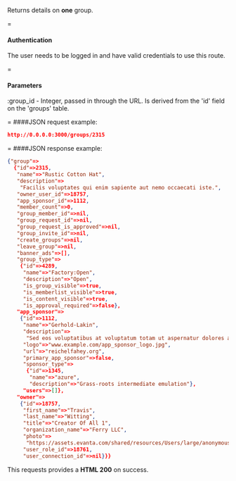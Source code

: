 <!-- --- title: GET /groups/:group_id -->

Returns details on **one** group.

=
#### Authentication

The user needs to be logged in and have valid credentials to use this route.

=
#### Parameters

:group_id - Integer, passed in through the URL. Is derived from the 'id' field on the 'groups' table.

=
####JSON request example:
```json
http://0.0.0.0:3000/groups/2315
```

=
####JSON response example:

```json
{"group"=>
  {"id"=>2315,
   "name"=>"Rustic Cotton Hat",
   "description"=>
    "Facilis voluptates qui enim sapiente aut nemo occaecati iste.",
   "owner_user_id"=>18757,
   "app_sponsor_id"=>1112,
   "member_count"=>0,
   "group_member_id"=>nil,
   "group_request_id"=>nil,
   "group_request_is_approved"=>nil,
   "group_invite_id"=>nil,
   "create_groups"=>nil,
   "leave_group"=>nil,
   "banner_ads"=>[],
   "group_type"=>
    {"id"=>4289,
     "name"=>"Factory:Open",
     "description"=>"Open",
     "is_group_visible"=>true,
     "is_memberlist_visible"=>true,
     "is_content_visible"=>true,
     "is_approval_required"=>false},
   "app_sponsor"=>
    {"id"=>1112,
     "name"=>"Gerhold-Lakin",
     "description"=>
      "Sed eos voluptatibus at voluptatum totam ut aspernatur dolores amet pariatur quisquam aut dolore.",
     "logo"=>"www.example.com/app_sponsor_logo.jpg",
     "url"=>"reichelfahey.org",
     "primary_app_sponsor"=>false,
     "sponsor_type"=>
      {"id"=>1345,
       "name"=>"azure",
       "description"=>"Grass-roots intermediate emulation"},
     "users"=>[]},
   "owner"=>
    {"id"=>18757,
     "first_name"=>"Travis",
     "last_name"=>"Witting",
     "title"=>"Creator Of All 1",
     "organization_name"=>"Ferry LLC",
     "photo"=>
      "https://assets.evanta.com/shared/resources/Users/large/anonymous.jpg",
     "user_role_id"=>18761,
     "user_connection_id"=>nil}}}
```

This requests provides a <strong>HTML 200</strong> on success.